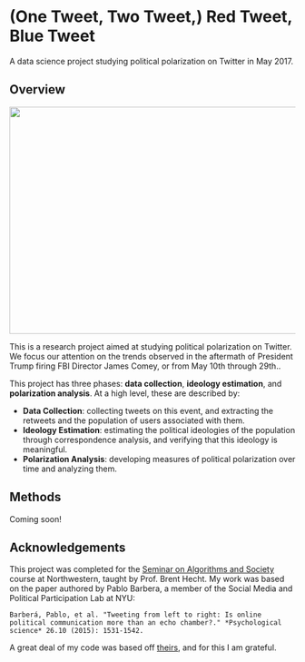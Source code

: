 # (One Tweet, Two Tweet,) Red Tweet, Blue Tweet
A data science project studying political polarization on Twitter in May 2017.

## Overview
<img src="https://github.com/tuchandra/red-tweet-blue-tweet/blob/master/plots/polarize3.png?raw=true" width="600" height="400">

This is a research project aimed at studying political polarization on Twitter. We focus our attention on the trends observed in the aftermath of President Trump firing FBI Director James Comey, or from May 10th through 29th..

This project has three phases: **data collection**, **ideology estimation**, and **polarization analysis**. At a high level, these are described by:
 * **Data Collection**: collecting tweets on this event, and extracting the retweets and the population of users associated with them.
 * **Ideology Estimation**: estimating the political ideologies of the population through correspondence analysis, and verifying that this ideology is meaningful.
 * **Polarization Analysis**: developing measures of political polarization over time and analyzing them.

## Methods
Coming soon!

## Acknowledgements
This project was completed for the [Seminar on Algorithms and Society](http://www.psacomputing.org/algsoc/basics/) course at Northwestern, taught by Prof. Brent Hecht. My work was based on the paper authored by Pablo Barbera, a member of the Social Media and Political Participation Lab at NYU:

    Barberá, Pablo, et al. "Tweeting from left to right: Is online political communication more than an echo chamber?." *Psychological science* 26.10 (2015): 1531-1542.

A great deal of my code was based off [theirs](https://github.com/pablobarbera/echo_chambers), and for this I am grateful.
